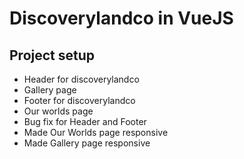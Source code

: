 # Discoverylandco in VueJS

## Project setup
* Header for discoverylandco
* Gallery page
* Footer for discoverylandco
* Our worlds page
* Bug fix for Header and Footer
* Made Our Worlds page responsive
* Made Gallery page responsive
